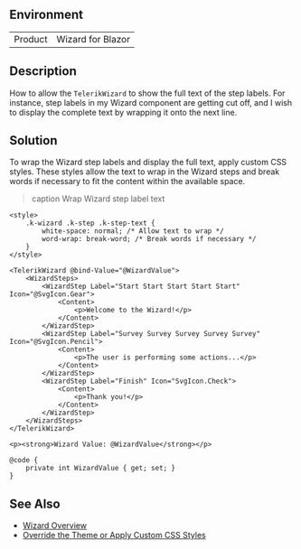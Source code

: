 
## Environment

<table>
<tbody>
<tr>
<td>Product</td>
<td>Wizard for Blazor</td>
</tr>
</tbody>
</table>

## Description

How to allow the `TelerikWizard` to show the full text of the step labels. For instance, step labels in my Wizard component are getting cut off, and I wish to display the complete text by wrapping it onto the next line.

## Solution

To wrap the Wizard step labels and display the full text, apply custom CSS styles. These styles allow the text to wrap in the Wizard steps and break words if necessary to fit the content within the available space.

>caption Wrap Wizard step label text

````RAZOR
<style>
    .k-wizard .k-step .k-step-text {
        white-space: normal; /* Allow text to wrap */
        word-wrap: break-word; /* Break words if necessary */
    }
</style>

<TelerikWizard @bind-Value="@WizardValue">
    <WizardSteps>
        <WizardStep Label="Start Start Start Start Start" Icon="@SvgIcon.Gear">
            <Content>
                <p>Welcome to the Wizard!</p>
            </Content>
        </WizardStep>
        <WizardStep Label="Survey Survey Survey Survey Survey" Icon="@SvgIcon.Pencil">
            <Content>
                <p>The user is performing some actions...</p>
            </Content>
        </WizardStep>
        <WizardStep Label="Finish" Icon="SvgIcon.Check">
            <Content>
                <p>Thank you!</p>
            </Content>
        </WizardStep>
    </WizardSteps>
</TelerikWizard>

<p><strong>Wizard Value: @WizardValue</strong></p>

@code {
    private int WizardValue { get; set; }
}
````

## See Also

- [Wizard Overview](https://docs.telerik.com/blazor-ui/components/wizard/overview)
- [Override the Theme or Apply Custom CSS Styles](slug:themes-override)
